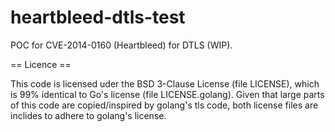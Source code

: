 heartbleed-dtls-test
====================

POC for CVE-2014-0160 (Heartbleed) for DTLS (WIP).

== Licence ==

This code is licensed uder the BSD 3-Clause License (file LICENSE), which is 99% identical to
Go's license (file LICENSE.golang). Given that large parts of this code are
copied/inspired by golang's tls code, both license files are inclides to adhere
to golang's license.
